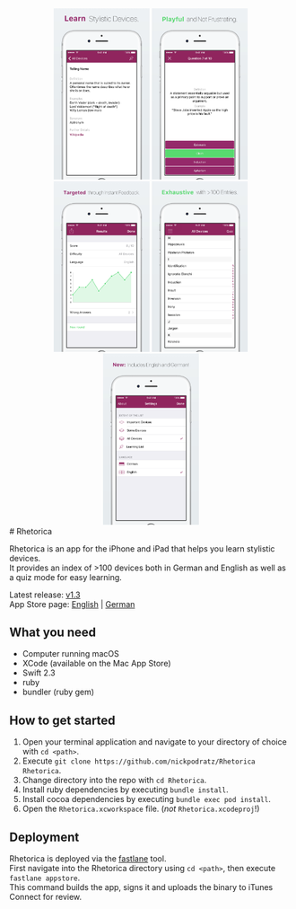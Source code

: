 <div align="center" width="100%">
  <img src="fastlane/screenshots/en-US/iPhone6-1DetailView_framed.png" width="171"/>
  <img src="fastlane/screenshots/en-US/iPhone6-2Quiz_framed.png" width="171"/>
  <img src="fastlane/screenshots/en-US/iPhone6-3UserStats_framed.png" width="171"/>
  <img src="fastlane/screenshots/en-US/iPhone6-4TableView_framed.png" width="171"/>
  <img src="fastlane/screenshots/en-US/iPhone6-5Settings_framed.png" width="171"/>
</div>
# Rhetorica

Rhetorica is an app for the iPhone and iPad that helps you learn stylistic devices.   
It provides an index of >100 devices both in German and English as well as a quiz mode for easy learning.

Latest release: [v1.3](https://github.com/nickpodratz/Rhetorica/releases/tag/v1.3)    
App Store page: 
[English](https://itunes.apple.com/app/rhetorica-stilmittel-einfach/id926449450?mt=8) |
[German](https://itunes.apple.com/de/app/binarify/id912928467?mt=8)

## What you need
- Computer running macOS
- XCode (available on the Mac App Store)
- Swift 2.3
- ruby
- bundler (ruby gem)

## How to get started
1. Open your terminal application and navigate to your directory of choice with `cd <path>`.
2. Execute `git clone https://github.com/nickpodratz/Rhetorica Rhetorica`.
3. Change directory into the repo with `cd Rhetorica`.
4. Install ruby dependencies by executing `bundle install`.
5. Install cocoa dependencies by executing `bundle exec pod install`.
5. Open the `Rhetorica.xcworkspace` file. (*not* `Rhetorica.xcodeproj`!)

## Deployment
Rhetorica is deployed via the [fastlane](https://github.com/fastlane/fastlane) tool.    
First navigate into the Rhetorica directory using `cd <path>`, then execute `fastlane appstore`.    
This command builds the app, signs it and uploads the binary to iTunes Connect for review.
